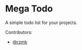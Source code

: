# Mega Todo

A simple todo list for your projects.

Contributors:

- [@rzmk](https://github.com/rzmk)
